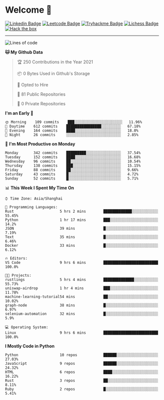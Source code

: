 # Welcome 👋

[![Linkedin Badge](https://img.shields.io/badge/-PedroTorres-blue?style=flat-square&logo=Linkedin&logoColor=white&link=https://www.linkedin.com/in/PedroTorres/)](https://www.linkedin.com/in/pedro-torres-cruz/)
[![Leetcode Badge](https://img.shields.io/badge/profile-leetcode-green)](https://leetcode.com/corfucinas/)
[![Tryhackme Badge](https://img.shields.io/badge/profile-tryhackme-blue)](https://tryhackme.com/p/Corfucinas/)
[![Lichess Badge](https://img.shields.io/badge/challenge_me-lichess-yellow)](https://lichess.org/@/Corfucinas)
[![Hack the box](https://img.shields.io/badge/hack_the_box-profile-red)](https://www.hackthebox.eu/profile/375826)

---

<!--START_SECTION:waka-->
![Lines of code](https://img.shields.io/badge/From%20Hello%20World%20I%27ve%20Written-1.4%20million%20lines%20of%20code-blue)

**🐱 My Github Data** 

> 🏆 250 Contributions in the Year 2021
 > 
> 📦 0 Bytes Used in Github's Storage 
 > 
> 💼 Opted to Hire
 > 
> 📜 81 Public Repositories 
 > 
> 🔑 0 Private Repositories  
 > 
**I'm an Early 🐤** 

```text
🌞 Morning    109 commits    ███░░░░░░░░░░░░░░░░░░░░░░   11.96% 
🌆 Daytime    612 commits    ████████████████░░░░░░░░░   67.18% 
🌃 Evening    164 commits    ████░░░░░░░░░░░░░░░░░░░░░   18.0% 
🌙 Night      26 commits     ░░░░░░░░░░░░░░░░░░░░░░░░░   2.85%

```
📅 **I'm Most Productive on Monday** 

```text
Monday       342 commits    █████████░░░░░░░░░░░░░░░░   37.54% 
Tuesday      152 commits    ████░░░░░░░░░░░░░░░░░░░░░   16.68% 
Wednesday    96 commits     ██░░░░░░░░░░░░░░░░░░░░░░░   10.54% 
Thursday     138 commits    ███░░░░░░░░░░░░░░░░░░░░░░   15.15% 
Friday       88 commits     ██░░░░░░░░░░░░░░░░░░░░░░░   9.66% 
Saturday     43 commits     █░░░░░░░░░░░░░░░░░░░░░░░░   4.72% 
Sunday       52 commits     █░░░░░░░░░░░░░░░░░░░░░░░░   5.71%

```


📊 **This Week I Spent My Time On** 

```text
⌚︎ Time Zone: Asia/Shanghai

💬 Programming Languages: 
Rust                     5 hrs 2 mins        █████████████░░░░░░░░░░░░   55.45% 
Python                   1 hr 17 mins        ███░░░░░░░░░░░░░░░░░░░░░░   14.2% 
JSON                     39 mins             █░░░░░░░░░░░░░░░░░░░░░░░░   7.19% 
Text                     35 mins             █░░░░░░░░░░░░░░░░░░░░░░░░   6.46% 
Docker                   33 mins             █░░░░░░░░░░░░░░░░░░░░░░░░   6.12%

🔥 Editors: 
VS Code                  9 hrs 6 mins        █████████████████████████   100.0%

🐱‍💻 Projects: 
rustlings                5 hrs 4 mins        ██████████████░░░░░░░░░░░   55.73% 
uniswap-airdrop          1 hr 4 mins         ███░░░░░░░░░░░░░░░░░░░░░░   11.78% 
machine-learning-tutorial54 mins             ██░░░░░░░░░░░░░░░░░░░░░░░   10.02% 
graph-node               38 mins             █░░░░░░░░░░░░░░░░░░░░░░░░   6.97% 
selenium-automation      32 mins             █░░░░░░░░░░░░░░░░░░░░░░░░   5.9%

💻 Operating System: 
Linux                    9 hrs 6 mins        █████████████████████████   100.0%

```

**I Mostly Code in Python** 

```text
Python                   10 repos            ██████░░░░░░░░░░░░░░░░░░░   27.03% 
JavaScript               9 repos             ██████░░░░░░░░░░░░░░░░░░░   24.32% 
HTML                     6 repos             ████░░░░░░░░░░░░░░░░░░░░░   16.22% 
Rust                     3 repos             ██░░░░░░░░░░░░░░░░░░░░░░░   8.11% 
Ruby                     2 repos             █░░░░░░░░░░░░░░░░░░░░░░░░   5.41%

```



<!--END_SECTION:waka-->
